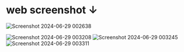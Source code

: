 # web screenshot ↓
![Screenshot 2024-06-29 002638](https://github.com/MJJoy49/codeIT/assets/139280542/a4853de8-c0e4-433c-bd69-b3c81ada797e)

![Screenshot 2024-06-29 003208](https://github.com/MJJoy49/codeIT/assets/139280542/0efba07f-c090-4720-a9a5-61d5017f0477)
![Screenshot 2024-06-29 003245](https://github.com/MJJoy49/codeIT/assets/139280542/1b56aaa2-bfaf-41c2-98aa-5d40255f007a)
![Screenshot 2024-06-29 003311](https://github.com/MJJoy49/codeIT/assets/139280542/b9986c94-df42-4993-b7c7-a95ce211bfb3)
